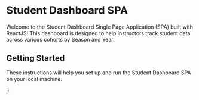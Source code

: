 # Student Dashboard SPA

Welcome to the Student Dashboard Single Page Application (SPA) built with ReactJS! This dashboard is designed to help instructors track student data across various cohorts by Season and Year.

## Getting Started

These instructions will help you set up and run the Student Dashboard SPA on your local machine.

jj
